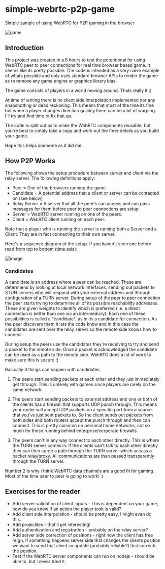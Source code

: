 # simple-webrtc-p2p-game
Simple sample of using WebRTC for P2P gaming in the browser

![game](https://user-images.githubusercontent.com/3787210/210056775-502275de-c875-4458-92c1-041d1c39f581.png)

## Introduction

This project was created in a 8 hours to test the potentional for using WebRTC peer to peer connections for real time browser based game. It seems like its pretty possible. The code is intended as a very naive example of whats possible and only uses standard browser APIs to render the game as to remove any game engine or graphics library bias. 

The game consists of players in a world moving around. Thats really it :) 

At time of writing there is no client side interpolation implemented nor any snapshotting or dead reckoning. This means that most of the time its fine but when a player changes direction quickly there can be a bit of warping. I'll try and find time to fix that up.

The code is split out as to make the WebRTC components reusable, but you're best to simply take a copy and work out the finer details as you build your game. 

Hope this helps someone as it did me.

## How P2P Works

The following shows the setup procedure between server and client via the relay server. The following definitions apply:

- Peer = One of the browsers running the game
- Candidate = A potential address that a client or server can be contacted on (see below)
- Relay Server = A server that all the peer's can access and can pass messages for them before peer to peer connections are setup
- Server = WebRTC server running on one of the peers.
- Client = WebRTC client running on each peer.

Note that a player who is running the server is running both a Server and a Client. They are in fact connecting to their own server.

Here's a sequence diagram of the setup. If you haven't seen one before read from top to bottom (time axis):

![image](https://user-images.githubusercontent.com/3787210/210059047-4b2005bd-6af0-4704-8a49-74bd888136cb.png)

### Candidates

A candidate is an address where a peer can be reached. These are determiend by looking at local network interfaces, sending out packets to STUN servers who will respond with your external address and through configuration of a TURN server. During setup of the peer to peer connection the peer starts trying to determine all of its possible reachability addresses. These are given weights to identify which is preferred (i.e. a direct connection is better than one via an intermediary). Each one of these possibilities is called a "candidate", as in its a candidate for connection. As the peer discovers them it lets the code know and in this case the candidates are sent over the relay server so the remote side knows how to connect.

During setup the peers use the candidates they're receiving to try and send a packet to the remote side. Once a packet is acknowledged the candidate can be used as a path to the remote side. WebRTC does a lot of work to make sure this is secure :) 

Basically 3 things can happen with candidates:

1) The peers start sending packets at each other and they just immediately get through. This is unlikely with games since players are rarely on the same network.

2) The peers start sending packets to external address and one or both of the clients has a firewall that supports UDP punch through. This means your router will accept UDP packets on a specific port from a source that you've just sent packets to. So the client sends out packets from both sides and both routers accept the punch through and then can connect. This is pretty common on personal home networks, not so much for those running behind enterprise/corporate firewalls.

3) The peers can't in any way connect to each other directly. This is where the TURN server comes in. If the clients can't talk to each other directly they can then agree a path through the TURN server which acts as a packet relay/proxy. All communications are then passed transparently through the TURN server.

Number 2 is why I think WebRTC data channels are a good fit for gaming. Most of the time peer to peer is going to work! :)

## Exercises for the reader

- Add server validation of client inputs - This is dependent on your game, how do you know if an action the player took is valid?
- Add client side interpolation - should be pretty easy, I might even do this.
- Add projectiles - that'll get interesting!
- Add authentication and registration - probably on the relay server?
- Add server side correction of positions - right now the client has free reign. If something happens server side that changes the clients position we want to send that client an update (probably reliable?) that corrects the position.
- Test if the WebRTC server components can run on nodejs - should be able to, but I never tried it.

